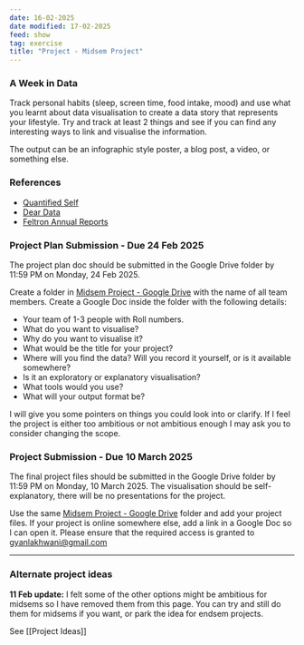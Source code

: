 ```yaml
---
date: 16-02-2025
date modified: 17-02-2025
feed: show
tag: exercise
title: "Project - Midsem Project"
---
```


### A Week in Data

Track personal habits (sleep, screen time, food intake, mood) and use what you learnt about data visualisation to create a data story that represents your lifestyle. Try and track at least 2 things and see if you can find any interesting ways to link and visualise the information.

The output can be an infographic style poster, a blog post, a video, or something else.

### References

- [Quantified Self](https://quantifiedself.com/)
- [Dear Data](https://www.dear-data.com/theproject)
- [Feltron Annual Reports](http://feltron.com/)

### Project Plan Submission - Due 24 Feb 2025

The project plan doc should be submitted in the Google Drive folder by 11:59 PM on Monday, 24 Feb 2025.

Create a folder in [Midsem Project - Google Drive](https://drive.google.com/drive/folders/1AEVKhnQK-WMWhsO1V8vo5m-fOv9oPJpW?usp=drive_link) with the name of all team members. Create a Google Doc inside the folder with the following details:

- Your team of 1-3 people with Roll numbers.
- What do you want to visualise?
- Why do you want to visualise it?
- What would be the title for your project?
- Where will you find the data? Will you record it yourself, or is it available somewhere?
- Is it an exploratory or explanatory visualisation?
- What tools would you use?
- What will your output format be?

I will give you some pointers on things you could look into or clarify. If I feel the project is either too ambitious or not ambitious enough I may ask you to consider changing the scope.

### Project Submission - Due 10 March 2025

The final project files should be submitted in the Google Drive folder by 11:59 PM on Monday, 10 March 2025. The visualisation should be self-explanatory, there will be no presentations for the project.

Use the same [Midsem Project - Google Drive](https://drive.google.com/drive/folders/1AEVKhnQK-WMWhsO1V8vo5m-fOv9oPJpW?usp=drive_link) folder and add your project files. If your project is online somewhere else, add a link in a Google Doc so I can open it. Please ensure that the required access is granted to gyanlakhwani@gmail.com

---

### Alternate project ideas

**11 Feb update:** I felt some of the other options might be ambitious for midsems so I have removed them from this page. You can try and still do them for midsems if you want, or park the idea for endsem projects.

See [[Project Ideas]]